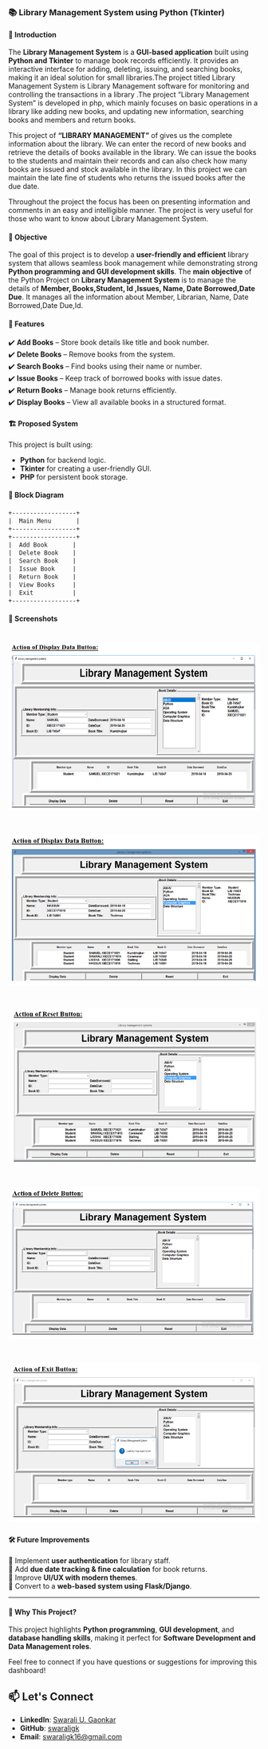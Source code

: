 ### 📚 Library Management System using Python (Tkinter)  

#### 📖 Introduction  
The **Library Management System** is a **GUI-based application** built using **Python and Tkinter** to manage book records efficiently. It provides an interactive interface for adding, deleting, issuing, and searching books, making it an ideal solution for small libraries.The project titled Library Management System is Library Management software for monitoring and controlling the transactions in a library .The project “Library Management System” is developed in php, which mainly focuses on basic operations in a library like adding new books, and updating new information, searching books and members and return books.

This project of **“LIBRARY MANAGEMENT”** of gives us the complete information about the library. We can enter the record of new books and retrieve the details of books available in the library. We can issue the books to the students and maintain their records and can also check how many books are issued and stock available in the library. In this project we can maintain the late fine of students who returns the issued books after the due date.

Throughout the project the focus has been on presenting information and comments in an easy and intelligible manner. The project is very useful for those who want to know about Library Management System.

#### 🎯 Objective  
The goal of this project is to develop a **user-friendly and efficient** library system that allows seamless book management while demonstrating strong **Python programming and GUI development skills**. The **main objective** of the Python Project on **Library Management System** is to manage the details of **Member, Books,Student,  Id ,Issues, Name, Date Borrowed,Date Due**. It manages all the information about Member, Librarian, Name, Date Borrowed,Date Due,Id.  

#### 🚀 Features  
✔️ **Add Books** – Store book details like title and book number.  
✔️ **Delete Books** – Remove books from the system.  
✔️ **Search Books** – Find books using their name or number.  
✔️ **Issue Books** – Keep track of borrowed books with issue dates.  
✔️ **Return Books** – Manage book returns efficiently.  
✔️ **Display Books** – View all available books in a structured format.  

#### 🏗️ Proposed System  
This project is built using:  
- **Python** for backend logic.  
- **Tkinter** for creating a user-friendly GUI.  
- **PHP** for persistent book storage.  

#### 🔲 Block Diagram  
```
+------------------+
|  Main Menu       |
+------------------+
+------------------+
|  Add Book       |
|  Delete Book    |
|  Search Book    |
|  Issue Book     |
|  Return Book    |
|  View Books     |
|  Exit           |
+------------------+
```

#### 📸 Screenshots  
# ![LMS_Screenshot](LMS_P_Screenshot_1.png)
# ![LMS_Screenshot](LMS_P_Screenshot_2.png)
# ![LMS_Screenshot](LMS_P_Screenshot_3.png)
# ![LMS_Screenshot](LMS_P_Screenshot_4.png)
# ![LMS_Screenshot](LMS_P_Screenshot_5.png)


#### 🛠️ Future Improvements  
🔹 Implement **user authentication** for library staff.  
🔹 Add **due date tracking & fine calculation** for book returns.  
🔹 Improve **UI/UX with modern themes**.  
🔹 Convert to a **web-based system using Flask/Django**.  

---

#### 📌 Why This Project?  
This project highlights **Python programming**, **GUI development**, and **database handling skills**, making it perfect for **Software Development and Data Management roles**.  

Feel free to connect if you have questions or suggestions for improving this dashboard! 
## 📫 Let's Connect  
- **LinkedIn**: [Swarali U. Gaonkar](https://www.linkedin.com/in/swaraligaonkar/)  
- **GitHub**: [swaraligk](https://github.com/swaraligk)  
- **Email**: swaraligk16@gmail.com  

